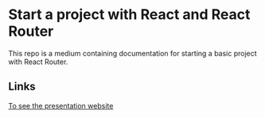 # Start a project with React and React Router

This repo is a medium containing documentation for starting a basic project with React Router.

## Links

[To see the presentation website](https://tech-talk-react-router.vercel.app/)
